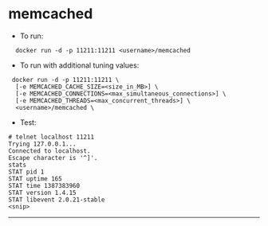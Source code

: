 memcached
=========
- To run:

```
  docker run -d -p 11211:11211 <username>/memcached
```

- To run with additional tuning values:

```
 docker run -d -p 11211:11211 \
  [-e MEMCACHED_CACHE_SIZE=<size_in_MB>] \
  [-e MEMCACHED_CONNECTIONS=<max_simultaneous_connections>] \
  [-e MEMCACHED_THREADS=<max_concurrent_threads>] \
  <username>/memcached \
```

- Test:
```
# telnet localhost 11211
Trying 127.0.0.1...
Connected to localhost.
Escape character is '^]'.
stats
STAT pid 1
STAT uptime 165
STAT time 1387383960
STAT version 1.4.15
STAT libevent 2.0.21-stable
<snip>
```

---------------------------------
